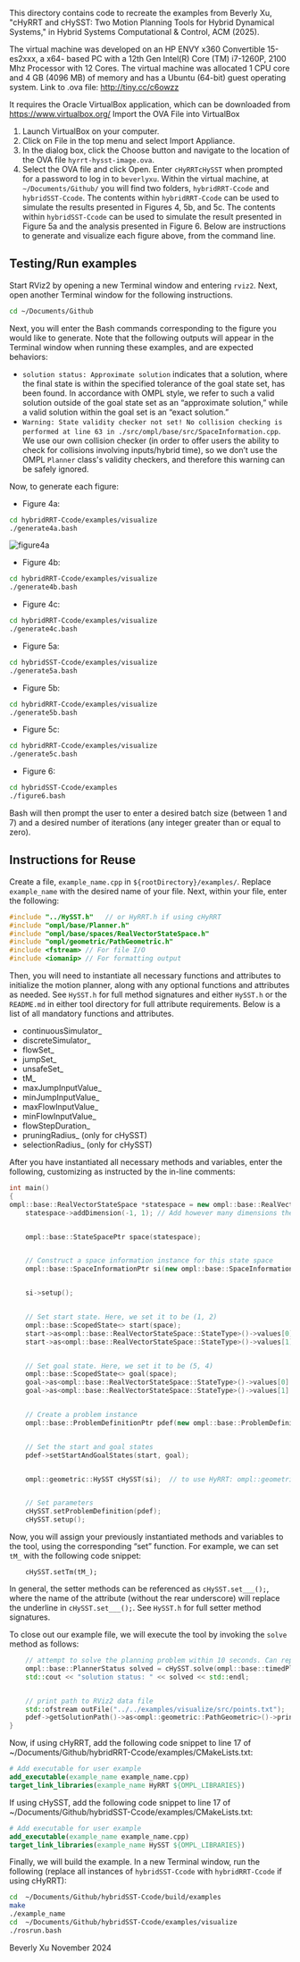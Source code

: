 This directory contains code to recreate the examples from Beverly Xu, "cHyRRT and
cHySST: Two Motion Planning Tools for Hybrid Dynamical Systems," in Hybrid Systems
Computational & Control, ACM (2025).

The virtual machine was developed on an HP ENVY x360 Convertible 15-es2xxx, a x64-
based PC with a 12th Gen Intel(R) Core (TM) i7-1260P, 2100 Mhz Processor with 12
Cores. The virtual machine was allocated 1 CPU core and 4 GB (4096 MB) of memory and
has a Ubuntu (64-bit) guest operating system. Link to .ova file: http://tiny.cc/c6owzz
  
It requires the Oracle VirtualBox application, which can be downloaded from
https://www.virtualbox.org/
Import the OVA File into VirtualBox
1. Launch VirtualBox on your computer.
1. Click on File in the top menu and select Import Appliance.
1. In the dialog box, click the Choose button and navigate to the location of the
OVA file `hyrrt-hysst-image.ova`.
1. Select the OVA file and click Open. Enter `cHyRRTcHySST` when prompted for a password to log in to `beverlyxu`.
Within the virtual machine, at `~/Documents/Github/` you will find two folders,
`hybridRRT-Ccode` and `hybridSST-Ccode`. The contents within `hybridRRT-Ccode` can be
used to simulate the results presented in Figures 4, 5b, and 5c. The contents within
`hybridSST-Ccode` can be used to simulate the result presented in Figure 5a and the analysis presented in Figure 6. Below are instructions to generate and visualize each figure above, from the command line.

## Testing/Run examples
Start RViz2 by opening a new Terminal window and entering  `rviz2`. Next, open another Terminal window for the following instructions. 
```bash
cd ~/Documents/Github
```
Next, you will enter the Bash commands corresponding to  the figure you would like to generate. Note that the following outputs will appear in the Terminal window when running these examples, and are expected behaviors:
* `solution status: Approximate solution` indicates that a solution, where the final state is within the specified tolerance of the goal state set, has been found. In accordance with OMPL style, we refer to such a valid solution outside of the goal state set as an “approximate solution,” while a valid solution within the goal set is an “exact solution.”
* `Warning: State validity checker not set! No collision checking is performed at line 63 in ./src/ompl/base/src/SpaceInformation.cpp`. We use our own collision checker (in order to offer users the ability to check for collisions involving inputs/hybrid time), so we don’t use the OMPL `Planner` class's validity checkers, and therefore this warning can be safely ignored.

Now, to generate each figure:
* Figure 4a: 
```bash
cd hybridRRT-Ccode/examples/visualize
./generate4a.bash
```
![figure4a](4a.png)
* Figure 4b: 
```bash
cd hybridRRT-Ccode/examples/visualize
./generate4b.bash
```
* Figure 4c: 
```bash
cd hybridRRT-Ccode/examples/visualize
./generate4c.bash
```
* Figure 5a: 
```bash
cd hybridSST-Ccode/examples/visualize
./generate5a.bash
```
* Figure 5b: 
```bash
cd hybridRRT-Ccode/examples/visualize
./generate5b.bash
```
* Figure 5c: 
```bash
cd hybridRRT-Ccode/examples/visualize
./generate5c.bash
```
* Figure 6: 
```bash
cd hybridSST-Ccode/examples
./figure6.bash
```
Bash will then prompt the user to enter a desired batch size (between 1 and 7) and a desired number of iterations (any integer greater than or equal to zero).  

## Instructions for Reuse
Create a file, `example_name.cpp` in `${rootDirectory}/examples/`. Replace `example_name` with the desired name of your file. Next, within your file, enter the following: 
```C++
#include "../HySST.h"	// or HyRRT.h if using cHyRRT
#include "ompl/base/Planner.h"
#include "ompl/base/spaces/RealVectorStateSpace.h"
#include "ompl/geometric/PathGeometric.h"
#include <fstream> // For file I/O
#include <iomanip> // For formatting output
```
Then, you will need to instantiate all necessary functions and attributes to initialize the motion planner, along with any optional functions and attributes as needed. See `HySST.h` for full method signatures and either `HySST.h` or the `README.md` in either tool directory for full attribute requirements. Below is a list of all mandatory functions and attributes. 
* continuousSimulator_ 
* discreteSimulator_
* flowSet_
* jumpSet_
* unsafeSet_
* tM_
* maxJumpInputValue_
* minJumpInputValue_
* maxFlowInputValue_
* minFlowInputValue_
* flowStepDuration_
* pruningRadius_ (only for cHySST)
* selectionRadius_ (only for cHySST)

After you have instantiated all necessary methods and variables, enter the following, customizing as instructed by the in-line comments:
```C++
int main()
{
ompl::base::RealVectorStateSpace *statespace = new ompl::base::RealVectorStateSpace(0);
    statespace->addDimension(-1, 1); // Add however many dimensions there states in your state space


    ompl::base::StateSpacePtr space(statespace);


    // Construct a space information instance for this state space
    ompl::base::SpaceInformationPtr si(new ompl::base::SpaceInformation(space));


    si->setup();


    // Set start state. Here, we set it to be (1, 2)
    ompl::base::ScopedState<> start(space);
    start->as<ompl::base::RealVectorStateSpace::StateType>()->values[0] = 1;
    start->as<ompl::base::RealVectorStateSpace::StateType>()->values[1] = 2;


    // Set goal state. Here, we set it to be (5, 4)
    ompl::base::ScopedState<> goal(space);
    goal->as<ompl::base::RealVectorStateSpace::StateType>()->values[0] = 5;
    goal->as<ompl::base::RealVectorStateSpace::StateType>()->values[1] = 4;


    // Create a problem instance
    ompl::base::ProblemDefinitionPtr pdef(new ompl::base::ProblemDefinition(si));


    // Set the start and goal states
    pdef->setStartAndGoalStates(start, goal);


    ompl::geometric::HySST cHySST(si);	// to use HyRRT: ompl::geometric::HyRRT cHyRRT(si);


    // Set parameters
    cHySST.setProblemDefinition(pdef);
    cHySST.setup();
```
Now, you will assign your previously instantiated methods and variables to the tool, using the corresponding “set” function. For example, we can set `tM_` with the following code snippet:
```
    cHySST.setTm(tM_);
```
In general, the setter methods can be referenced as `cHySST.set___();`, where the name of the attribute (without the rear underscore) will replace the underline in `cHySST.set___();`. See `HySST.h` for full setter method signatures. 

To close out our example file, we will execute the tool by invoking the `solve` method as follows:

```C++
    // attempt to solve the planning problem within 10 seconds. Can replace with any other termination condition
    ompl::base::PlannerStatus solved = cHySST.solve(ompl::base::timedPlannerTerminationCondition(10));
    std::cout << "solution status: " << solved << std::endl;


    // print path to RViz2 data file
    std::ofstream outFile("../../examples/visualize/src/points.txt");	// address relative to the location of this executable, ${rootDirectory}/build/examples/
    pdef->getSolutionPath()->as<ompl::geometric::PathGeometric>()->printAsMatrix(outFile); 	// output trajectory into output file for visualization
}
```

Now, if using cHyRRT, add the following code snippet to line 17 of ~/Documents/Github/hybridRRT-Ccode/examples/CMakeLists.txt:
```CMake
# Add executable for user example
add_executable(example_name example_name.cpp)
target_link_libraries(example_name HyRRT ${OMPL_LIBRARIES})
```

If using cHySST, add the following code snippet to line 17 of ~/Documents/Github/hybridSST-Ccode/examples/CMakeLists.txt:

```CMake
# Add executable for user example
add_executable(example_name example_name.cpp)
target_link_libraries(example_name HySST ${OMPL_LIBRARIES})
```
Finally, we will build the example. In a new Terminal window, run the following (replace all instances of `hybridSST-Ccode` with `hybridRRT-Ccode` if using cHyRRT):
```Bash
cd  ~/Documents/Github/hybridSST-Ccode/build/examples
make
./example_name
cd  ~/Documents/Github/hybridSST-Ccode/examples/visualize
./rosrun.bash
```


Beverly Xu
November 2024
